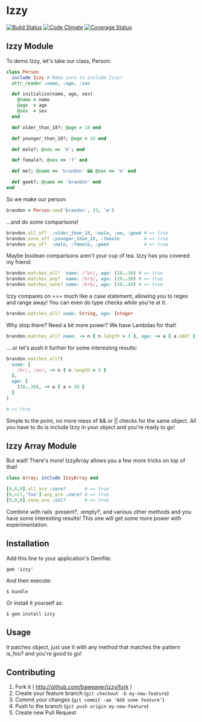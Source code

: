 # Izzy

[![Build Status](https://travis-ci.org/baweaver/izzy.png?branch=master)](https://travis-ci.org/baweaver/izzy)
[![Code Climate](https://codeclimate.com/github/baweaver/izzy.png)](https://codeclimate.com/github/baweaver/izzy)
[![Coverage Status](https://coveralls.io/repos/baweaver/izzy/badge.png?branch=master)](https://coveralls.io/r/baweaver/izzy?branch=master)

## Izzy Module

To demo Izzy, let's take our class, Person:

```ruby
class Person
  include Izzy # Make sure to include Izzy!
  attr_reader :name, :age, :sex

  def initialize(name, age, sex)
    @name = name
    @age  = age
    @sex  = sex
  end

  def older_than_18?; @age > 18 end

  def younger_than_18?; @age < 18 end

  def male?; @sex == 'm'; end

  def female?; @sex == 'f' end

  def me?; @name == 'brandon' && @sex == 'm' end

  def geek?; @name == 'brandon' end
end
```

So we make our person:
```ruby
brandon = Person.new('brandon', 23, 'm')
```

...and do some comparisons!
```ruby
brandon.all_of?  :older_than_18, :male, :me, :geek # => true
brandon.none_of? :younger_than_18, :female         # => true
brandon.any_of?  :male, :female, :geek             # => true
```

Maybe boolean comparisons aren't your cup of tea. Izzy has you covered my friend:
```ruby
brandon.matches_all?  name: /^br/, age: (20..30) # => true
brandon.matches_any?  name: /br$/, age: (20..30) # => true
brandon.matches_none? name: /br&/, age: (30..40) # => true
```
Izzy compares on === much like a case statement, allowing you to regex and range away! You can even do type checks while you're at it.

```ruby
brandon.matches_all? name: String, age: Integer
```

Why stop there? Need a bit more power? We have Lambdas for that!

```ruby
brandon.matches_all? name: -> n { n.length > 3 }, age: -> a { a.odd? } # => true
```

....or let's push it further for some interesting results:

```ruby
brandon.matches_all?(
  name: [
    /br/, /an/, -> n { n.length > 5 }
  ],
  age: [
    (20..30), -> a { a > 20 }
  ]
)

# => true

```

Simple to the point, no more mess of && or || checks for the same object. All you have to do is include Izzy in your object and you're ready to go!

## Izzy Array Module

But wait! There's more! IzzyArray allows you a few more tricks on top of that!
```ruby
class Array; include IzzyArray end

[0,0,0].all_are :zero?       # => true
[0,nil,'foo'].any_are :zero? # => true
[0,0,0].none_are :nil?       # => true
```

Combine with rails :present?, :empty?, and various other methods and you have some interesting results! This one will get some more power with experimentation.

## Installation

Add this line to your application's Gemfile:

    gem 'izzy'

And then execute:

    $ bundle

Or install it yourself as:

    $ gem install izzy

## Usage

It patches object, just use it with any method that matches the pattern is_foo? and you're good to go!

## Contributing

1. Fork it ( http://github.com/baweaver/izzy/fork )
2. Create your feature branch (`git checkout -b my-new-feature`)
3. Commit your changes (`git commit -am 'Add some feature'`)
4. Push to the branch (`git push origin my-new-feature`)
5. Create new Pull Request
